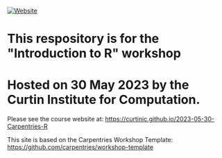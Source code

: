 [![Website](https://github.com/carpentries/workshop-template/actions/workflows/website.yml/badge.svg)](https://github.com/carpentries/workshop-template/actions/workflows/website.yml)

# This respository is for the "Introduction to R" workshop
Hosted on 30 May 2023 by the Curtin Institute for Computation.
=======

Please see the course website at:
https://curtinic.github.io/2023-05-30-Carpentries-R 

This site is based on the Carpentries Workshop Template:
https://github.com/carpentries/workshop-template

